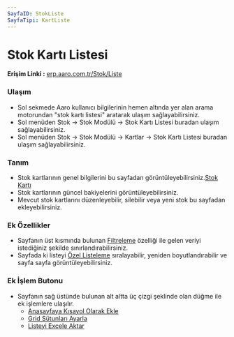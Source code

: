 ```yaml
---
SayfaID: StokListe
SayfaTipi: KartListe
---
```


# Stok Kartı Listesi

**Erişim Linki :** [erp.aaro.com.tr/Stok/Liste](https://erp.aaro.com.tr/Stok/Liste)

### Ulaşım

- Sol sekmede Aaro kullanıcı bilgilerinin hemen altında yer alan arama motorundan "stok kartı listesi" aratarak ulaşım sağlayabilirsiniz.
- Sol menüden Stok -> Stok Modülü -> Stok Kartı Listesi buradan ulaşım sağlayabilirsiniz. 
- Sol menüden Stok -> Stok Modülü -> Kartlar -> Stok Kartı Listesi buradan ulaşım sağlayabilirsiniz. 

### Tanım 

- Stok kartlarının genel bilgilerini bu sayfadan görüntüleyebilirsiniz.[Stok Kartı](../Stok/StokKarti.md)
- Stok kartlarının güncel bakiyelerini görüntüleyebilirsiniz.
- Mevcut stok kartlarını düzenleyebilir, silebilir veya yeni stok bu sayfadan ekleyebilirsiniz.

### Ek Özellikler 

- Sayfanın üst kısmında bulunan [Filtreleme](../TemelOzellikler/SayfaKisitlari.md) özelliği ile gelen veriyi istediğiniz şekilde sınırlandırabilirsiniz.
- Sayfada ki listeyi [Özel Listeleme](../TemelOzellikler/ListeNesnesi.md) sıralayabilir, yeniden boyutlandırabilir ve sayfa sayfa görüntüleyebilirsiniz.

### Ek İşlem Butonu

- Sayfanın sağ üstünde bulunan alt altta üç çizgi şeklinde olan düğme ile ek işlemlere ulaşılır.
	- [Anasayfaya Kısayol Olarak Ekle](../TemelOzellikler/KisaYollaraEkleme.md)
	- [Grid Sütunları Ayarla](../TemelOzellikler/GridSutunAyarlari.md)
	- [Listeyi Excele Aktar](../TemelOzellikler/ListeyiExceleAktar.md)